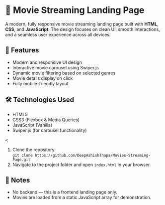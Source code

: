  <h1>🎥 Movie Streaming Landing Page</h1>

  <p>
    A modern, fully responsive movie streaming landing page built with <strong>HTML</strong>, <strong>CSS</strong>, and <strong>JavaScript</strong>. 
    The design focuses on clean UI, smooth interactions, and a seamless user experience across all devices.
  </p>

  <h2>🚀 Features</h2>
  <ul>
    <li>Modern and responsive UI design</li>
    <li>Interactive movie carousel using Swiper.js</li>
    <li>Dynamic movie filtering based on selected genres</li>
    <li>Movie details display on click</li>
    <li>Fully mobile-friendly layout</li>
  </ul>

  <h2>🛠 Technologies Used</h2>
  <ul>
    <li>HTML5</li>
    <li>CSS3 (Flexbox & Media Queries)</li>
    <li>JavaScript (Vanilla)</li>
    <li>Swiper.js (for carousel functionality)</li>
  </ul>

  
  <
 

  
  <ol>
    <li>Clone the repository:
      <br>
      <code>git clone https://github.com/DeepAshishThapa/Movies-Streaming-Page.git</code>
    </li>
    <li>Navigate to the project folder and open <code>index.html</code> in your browser.</li>
  </ol>

  <h2>📌 Notes</h2>
  <ul>
    <li>No backend — this is a frontend landing page only.</li>
    <li>Movies are loaded from a static JavaScript array for demonstration.</li>
  </ul>
